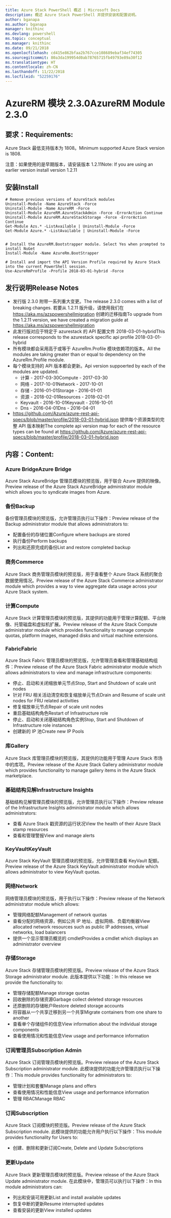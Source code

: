 ```yaml
---
title: Azure Stack PowerShell 概述 | Microsoft Docs
description: 概述 Azure Stack PowerShell 并提供安装和配置说明。
author: bganapa
ms.author: bganapa
manager: knithinc
ms.devlang: powershell
ms.topic: conceptual
ms.manager: knithinc
ms.date: 09/21/2018
ms.openlocfilehash: cd415e862bfaa2b767cce108689ebaf34ef74305
ms.sourcegitcommit: 80a3da199954d0ab78765715fb49793e89a30f12
ms.translationtype: HT
ms.contentlocale: zh-CN
ms.lasthandoff: 11/22/2018
ms.locfileid: "52259176"
---
```

# <a name="azurerm-module-230"></a><span data-ttu-id="32879-103">AzureRM 模块 2.3.0</span><span class="sxs-lookup"><span data-stu-id="32879-103">AzureRM Module 2.3.0</span></span>

## <a name="requirements"></a><span data-ttu-id="32879-104">要求：</span><span class="sxs-lookup"><span data-stu-id="32879-104">Requirements:</span></span>
<span data-ttu-id="32879-105">Azure Stack 最低支持版本为 1808。</span><span class="sxs-lookup"><span data-stu-id="32879-105">Minimum supported Azure Stack version is 1808.</span></span>

<span data-ttu-id="32879-106">注意：如果使用的是早期版本，请安装版本 1.2.11</span><span class="sxs-lookup"><span data-stu-id="32879-106">Note: If you are using an earlier version install version 1.2.11</span></span>


## <a name="install"></a><span data-ttu-id="32879-107">安装</span><span class="sxs-lookup"><span data-stu-id="32879-107">Install</span></span>
```powershell-interactive
# Remove previous versions of AzureStack modules
Uninstall-Module -Name AzureStack -Force 
Uninstall-Module -Name AzureRM -Force 
Uninstall-Module AzureRM.AzureStackAdmin -Force -ErrorAction Continue
Uninstall-Module AzureRM.AzureStackStorage -Force -ErrorAction Continue
Get-Module Azs.* -ListAvailable | Uninstall-Module -Force
Get-Module Azure.* -ListAvailable | Uninstall-Module -Force


# Install the AzureRM.Bootstrapper module. Select Yes when prompted to install NuGet
Install-Module -Name AzureRm.BootStrapper

# Install and import the API Version Profile required by Azure Stack into the current PowerShell session.
Use-AzureRmProfile -Profile 2018-03-01-hybrid -Force

```

## <a name="release-notes"></a><span data-ttu-id="32879-108">发行说明</span><span class="sxs-lookup"><span data-stu-id="32879-108">Release Notes</span></span>
* <span data-ttu-id="32879-109">发行版 2.3.0 附带一系列重大变更。</span><span class="sxs-lookup"><span data-stu-id="32879-109">The release 2.3.0 comes with a list of breaking changes.</span></span> <span data-ttu-id="32879-110">若要从 1.2.11 版升级，请使用我们在 https://aka.ms/azspowershellmigration 创建的迁移指南</span><span class="sxs-lookup"><span data-stu-id="32879-110">To upgrade from the 1.2.11 version, we have created a migration guide at https://aka.ms/azspowershellmigration</span></span>
* <span data-ttu-id="32879-111">此发行版对应于特定于 azurestack 的 API 配置文件 2018-03-01-hybrid</span><span class="sxs-lookup"><span data-stu-id="32879-111">This release corresponds to the azurestack specific api profile 2018-03-01-hybrid</span></span>
* <span data-ttu-id="32879-112">所有模块都会采用高于或等于 AzureRm.Profile 模块依赖项的版本。</span><span class="sxs-lookup"><span data-stu-id="32879-112">All the modules are taking greater than or equal to dependency on the AzureRm.Profile module.</span></span>
* <span data-ttu-id="32879-113">每个模块支持的 API 版本都会更新。</span><span class="sxs-lookup"><span data-stu-id="32879-113">Api version suppoerted by  each of the modules are updated.</span></span> 
    * <span data-ttu-id="32879-114">计算 - 2017-03-30</span><span class="sxs-lookup"><span data-stu-id="32879-114">Compute - 2017-03-30</span></span>
    * <span data-ttu-id="32879-115">网络 - 2017-10-01</span><span class="sxs-lookup"><span data-stu-id="32879-115">Network - 2017-10-01</span></span>
    * <span data-ttu-id="32879-116">存储 - 2016-01-01</span><span class="sxs-lookup"><span data-stu-id="32879-116">Storage - 2016-01-01</span></span>
    * <span data-ttu-id="32879-117">资源 - 2018-02-01</span><span class="sxs-lookup"><span data-stu-id="32879-117">Resources - 2018-02-01</span></span>
    * <span data-ttu-id="32879-118">Keyvault - 2016-10-01</span><span class="sxs-lookup"><span data-stu-id="32879-118">Keyvault - 2016-10-01</span></span>
    * <span data-ttu-id="32879-119">Dns - 2016-04-01</span><span class="sxs-lookup"><span data-stu-id="32879-119">Dns - 2016-04-01</span></span>
* <span data-ttu-id="32879-120">https://github.com/Azure/azure-rest-api-specs/blob/master/profile/2018-03-01-hybrid.json 提供每个资源类型的完整 API 版本映射</span><span class="sxs-lookup"><span data-stu-id="32879-120">The complete api version map for each of the resource types can be found at https://github.com/Azure/azure-rest-api-specs/blob/master/profile/2018-03-01-hybrid.json</span></span>

## <a name="content"></a><span data-ttu-id="32879-121">内容：</span><span class="sxs-lookup"><span data-stu-id="32879-121">Content:</span></span>
### <a name="azure-bridge"></a><span data-ttu-id="32879-122">Azure Bridge</span><span class="sxs-lookup"><span data-stu-id="32879-122">Azure Bridge</span></span>
<span data-ttu-id="32879-123">Azure Stack AzureBridge 管理员模块的预览版，用于联合 Azure 提供的映像。</span><span class="sxs-lookup"><span data-stu-id="32879-123">Preview release of the Azure Stack AzureBridge administrator module which allows you to syndicate images from Azure.</span></span>

### <a name="backup"></a><span data-ttu-id="32879-124">备份</span><span class="sxs-lookup"><span data-stu-id="32879-124">Backup</span></span>
<span data-ttu-id="32879-125">备份管理员模块的预览版，允许管理员执行以下操作：</span><span class="sxs-lookup"><span data-stu-id="32879-125">Preview release of the Backup administrator module that allows administrators to:</span></span>
- <span data-ttu-id="32879-126">配置备份的存储位置</span><span class="sxs-lookup"><span data-stu-id="32879-126">Configure where backups are stored</span></span>
- <span data-ttu-id="32879-127">执行备份</span><span class="sxs-lookup"><span data-stu-id="32879-127">Perform backups</span></span>
- <span data-ttu-id="32879-128">列出和还原完成的备份</span><span class="sxs-lookup"><span data-stu-id="32879-128">List and restore completed backup</span></span>

### <a name="commerce"></a><span data-ttu-id="32879-129">商务</span><span class="sxs-lookup"><span data-stu-id="32879-129">Commerce</span></span>
<span data-ttu-id="32879-130">Azure Stack 商务管理员模块的预览版，用于查看整个 Azure Stack 系统的聚合数据使用情况。</span><span class="sxs-lookup"><span data-stu-id="32879-130">Preview release of the Azure Stack Commerce administrator module which provides a way to view aggregate data usage across your Azure Stack system.</span></span>

### <a name="compute"></a><span data-ttu-id="32879-131">计算</span><span class="sxs-lookup"><span data-stu-id="32879-131">Compute</span></span>
<span data-ttu-id="32879-132">Azure Stack 计算管理员模块的预览版，其提供的功能用于管理计算配额、平台映像、托管磁盘和虚拟机扩展。</span><span class="sxs-lookup"><span data-stu-id="32879-132">Preview release of the Azure Stack Compute administrator module which provides functionality to manage compute quotas, platform images, managed disks and virtual machine extensions.</span></span>

### <a name="fabric"></a><span data-ttu-id="32879-133">Fabric</span><span class="sxs-lookup"><span data-stu-id="32879-133">Fabric</span></span>
<span data-ttu-id="32879-134">Azure Stack Fabric 管理员模块的预览版，允许管理员查看和管理基础结构组件：</span><span class="sxs-lookup"><span data-stu-id="32879-134">Preview release of the Azure Stack Fabric administrator module which allows administrators to view and manage infrastructure components:</span></span>
- <span data-ttu-id="32879-135">停止、启动和关闭缩放单元节点</span><span class="sxs-lookup"><span data-stu-id="32879-135">Stop, Start and Shutdown of scale unit nodes</span></span>
- <span data-ttu-id="32879-136">针对 FRU 相关活动清空和恢复缩放单元节点</span><span class="sxs-lookup"><span data-stu-id="32879-136">Drain and Resume of scale unit nodes for FRU related activities</span></span>
- <span data-ttu-id="32879-137">修复缩放单元节点</span><span class="sxs-lookup"><span data-stu-id="32879-137">Repair of scale unit nodes</span></span>
- <span data-ttu-id="32879-138">重启基础结构角色</span><span class="sxs-lookup"><span data-stu-id="32879-138">Restart of Infrastructure role</span></span>
- <span data-ttu-id="32879-139">停止、启动和关闭基础结构角色实例</span><span class="sxs-lookup"><span data-stu-id="32879-139">Stop, Start and Shutdown of Infrastructure role instances</span></span>
- <span data-ttu-id="32879-140">创建新的 IP 池</span><span class="sxs-lookup"><span data-stu-id="32879-140">Create new IP Pools</span></span>


### <a name="gallery"></a><span data-ttu-id="32879-141">库</span><span class="sxs-lookup"><span data-stu-id="32879-141">Gallery</span></span>
<span data-ttu-id="32879-142">Azure Stack 库管理员模块的预览版，其提供的功能用于管理 Azure Stack 市场中的库项。</span><span class="sxs-lookup"><span data-stu-id="32879-142">Preview release of the Azure Stack Gallery administrator module which provides functionality to manage gallery items in the Azure Stack marketplace.</span></span>

### <a name="infrastructure-insights"></a><span data-ttu-id="32879-143">基础结构见解</span><span class="sxs-lookup"><span data-stu-id="32879-143">Infrastructure Insights</span></span>
<span data-ttu-id="32879-144">基础结构见解管理员模块的预览版，允许管理员执行以下操作：</span><span class="sxs-lookup"><span data-stu-id="32879-144">Preview release of the Infrastructure Insights administrator module which allows administrators:</span></span>
- <span data-ttu-id="32879-145">查看 Azure Stack 戳资源的运行状况</span><span class="sxs-lookup"><span data-stu-id="32879-145">View the health of their Azure Stack stamp resources</span></span>
- <span data-ttu-id="32879-146">查看和管理警报</span><span class="sxs-lookup"><span data-stu-id="32879-146">View and manage alerts</span></span>

### <a name="keyvault"></a><span data-ttu-id="32879-147">KeyVault</span><span class="sxs-lookup"><span data-stu-id="32879-147">KeyVault</span></span>
<span data-ttu-id="32879-148">Azure Stack KeyVault 管理员模块的预览版，允许管理员查看 KeyVault 配额。</span><span class="sxs-lookup"><span data-stu-id="32879-148">Preview release of the Azure Stack KeyVault administrator module which allows administrator to view KeyVault quotas.</span></span>

### <a name="network"></a><span data-ttu-id="32879-149">网络</span><span class="sxs-lookup"><span data-stu-id="32879-149">Network</span></span>
<span data-ttu-id="32879-150">网络管理员模块的预览版，用于执行以下操作：</span><span class="sxs-lookup"><span data-stu-id="32879-150">Preview release of the Network administrator module which allows:</span></span>
- <span data-ttu-id="32879-151">管理网络配额</span><span class="sxs-lookup"><span data-stu-id="32879-151">Management of network quotas</span></span>
- <span data-ttu-id="32879-152">查看分配的网络资源，例如公共 IP 地址、虚拟网络、负载均衡器</span><span class="sxs-lookup"><span data-stu-id="32879-152">View allocated network resources such as public IP addresses, virtual networks, load balancers</span></span>
- <span data-ttu-id="32879-153">提供一个显示管理员概览的 cmdlet</span><span class="sxs-lookup"><span data-stu-id="32879-153">Provides a cmdlet which displays an administrator overview</span></span>

### <a name="storage"></a><span data-ttu-id="32879-154">存储</span><span class="sxs-lookup"><span data-stu-id="32879-154">Storage</span></span>
<span data-ttu-id="32879-155">Azure Stack 存储管理员模块的预览版。</span><span class="sxs-lookup"><span data-stu-id="32879-155">Preview release of the Azure Stack Storage administrator module.</span></span>  <span data-ttu-id="32879-156">此版本提供以下功能：</span><span class="sxs-lookup"><span data-stu-id="32879-156">In this release we provide the functionality to:</span></span>
- <span data-ttu-id="32879-157">管理存储配额</span><span class="sxs-lookup"><span data-stu-id="32879-157">Manage storage quotas</span></span>
- <span data-ttu-id="32879-158">回收删除的存储资源</span><span class="sxs-lookup"><span data-stu-id="32879-158">Garbage collect deleted storage resources</span></span>
- <span data-ttu-id="32879-159">还原删除的存储帐户</span><span class="sxs-lookup"><span data-stu-id="32879-159">Restore deleted storage accounts</span></span>
- <span data-ttu-id="32879-160">将容器从一个共享迁移到另一个共享</span><span class="sxs-lookup"><span data-stu-id="32879-160">Migrate containers from one share to another</span></span>
- <span data-ttu-id="32879-161">查看单个存储组件的信息</span><span class="sxs-lookup"><span data-stu-id="32879-161">View information about the individual storage components</span></span>
- <span data-ttu-id="32879-162">查看使用情况和性能信息</span><span class="sxs-lookup"><span data-stu-id="32879-162">View usage and performance information</span></span>

### <a name="subscription-admin"></a><span data-ttu-id="32879-163">订阅管理员</span><span class="sxs-lookup"><span data-stu-id="32879-163">Subscription Admin</span></span>
<span data-ttu-id="32879-164">Azure Stack 订阅管理员模块的预览版。</span><span class="sxs-lookup"><span data-stu-id="32879-164">Preview release of the Azure Stack Subscription administrator module.</span></span>  <span data-ttu-id="32879-165">此模块提供的功能允许管理员执行以下操作：</span><span class="sxs-lookup"><span data-stu-id="32879-165">This module provides functionality for administrators to:</span></span>
- <span data-ttu-id="32879-166">管理计划和套餐</span><span class="sxs-lookup"><span data-stu-id="32879-166">Manage plans and offers</span></span>
- <span data-ttu-id="32879-167">查看使用情况和性能信息</span><span class="sxs-lookup"><span data-stu-id="32879-167">View usage and performance information</span></span>
- <span data-ttu-id="32879-168">管理 RBAC</span><span class="sxs-lookup"><span data-stu-id="32879-168">Manage RBAC</span></span>

### <a name="subscription"></a><span data-ttu-id="32879-169">订阅</span><span class="sxs-lookup"><span data-stu-id="32879-169">Subscription</span></span>
<span data-ttu-id="32879-170">Azure Stack 订阅模块的预览版。</span><span class="sxs-lookup"><span data-stu-id="32879-170">Preview release of the Azure Stack Subscription module.</span></span>  <span data-ttu-id="32879-171">此模块提供的功能允许用户执行以下操作：</span><span class="sxs-lookup"><span data-stu-id="32879-171">This module provides functionality for Users to:</span></span>
- <span data-ttu-id="32879-172">创建、删除和更新订阅</span><span class="sxs-lookup"><span data-stu-id="32879-172">Create, Delete and Update Subscriptions</span></span>

### <a name="update"></a><span data-ttu-id="32879-173">更新</span><span class="sxs-lookup"><span data-stu-id="32879-173">Update</span></span>
<span data-ttu-id="32879-174">Azure Stack 更新管理员模块的预览版。</span><span class="sxs-lookup"><span data-stu-id="32879-174">Preview release of the Azure Stack Update administrator module.</span></span>  <span data-ttu-id="32879-175">在此模块中，管理员可以执行以下操作：</span><span class="sxs-lookup"><span data-stu-id="32879-175">In this module administrators can:</span></span>
- <span data-ttu-id="32879-176">列出和安装可用更新</span><span class="sxs-lookup"><span data-stu-id="32879-176">List and install available updates</span></span>
- <span data-ttu-id="32879-177">恢复中断的更新</span><span class="sxs-lookup"><span data-stu-id="32879-177">Resume interrupted updates</span></span>
- <span data-ttu-id="32879-178">查看安装的更新</span><span class="sxs-lookup"><span data-stu-id="32879-178">View installed updates</span></span>
